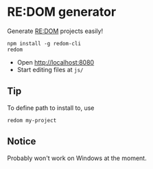 # RE:DOM generator
Generate [RE:DOM](https://redom.js.org) projects easily!

```
npm install -g redom-cli
redom
```
- Open [http://localhost:8080](http://localhost:8080)
- Start editing files at `js/`

## Tip
To define path to install to, use
```
redom my-project
```

## Notice
Probably won't work on Windows at the moment.
